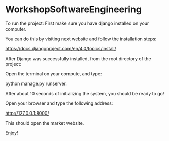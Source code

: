 # WorkshopSoftwareEngineering

To run the project:
First make sure you have django installed on your computer.

You can do this by visiting next website and follow the installation steps:

https://docs.djangoproject.com/en/4.0/topics/install/


After Django was successfully installed, from the root directory of the project:

Open the terminal on your compute, and type:

python manage.py runserver.

After about 10 seconds of initializing the system, you should be ready to go!


Open your browser and type the following address:

http://127.0.0.1:8000/

This should open the market website.


Enjoy!
